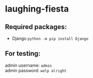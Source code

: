 # laughing-fiesta

## Required packages:
- Django
`python -m pip install Django`

## For testing:
admin username: `admin`  
admin password: `welp alright`

